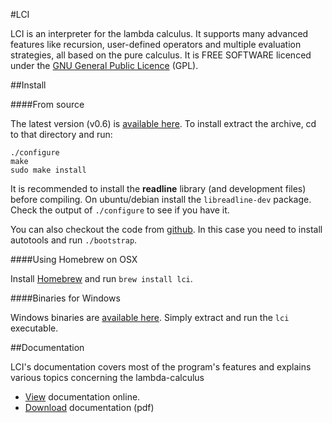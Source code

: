 #LCI

LCI is an interpreter for the lambda calculus. It supports many advanced
features like recursion, user-defined operators and multiple evaluation
strategies, all based on the pure calculus. It is FREE SOFTWARE licenced under
the [GNU General Public Licence](http://www.gnu.org/licenses/gpl.html) (GPL).

##Install

####From source

The latest version (v0.6) is
[available here](https://github.com/chatziko/lci/releases/download/v0.6/lci-0.6.tar.gz).
To install extract the archive, cd to that directory and run:

```
./configure
make
sudo make install
```    

It is recommended to install the **readline** library (and development files)
before compiling. On ubuntu/debian install the ```libreadline-dev``` package.
Check the output of ```./configure``` to see if you have it.

You can also checkout the code from [github](https://github.com/chatziko/lci/).
In this case you need to install autotools and run ```./bootstrap```.

####Using Homebrew on OSX

Install [Homebrew](http://brew.sh) and run ```brew install lci```.

####Binaries for Windows

Windows binaries are
[available here](https://github.com/chatziko/lci/releases/download/v0.6/lci-0.6-win32.zip).
Simply extract and run the `lci` executable.


##Documentation

LCI's documentation covers most of the program's features and explains various
topics concerning the lambda-calculus

* [View](http://chatziko.github.io/lci/doc/index.html) documentation online.
* [Download](http://chatziko.github.io/lci/lcidoc.pdf) documentation (pdf)

